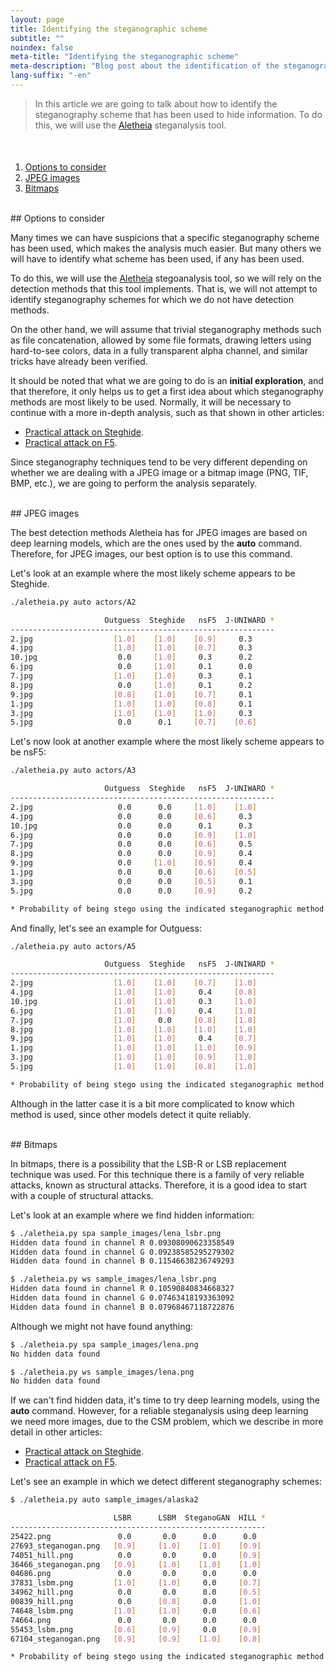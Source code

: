 ```yaml
---
layout: page
title: Identifying the steganographic scheme
subtitle: "" 
noindex: false
meta-title: "Identifying the steganographic scheme"
meta-description: "Blog post about the identification of the steganography scheme using the Aletheia steganalysis tool"
lang-suffix: "-en"
---
```


> In this article we are going to talk about how to identify the steganography 
> scheme that has been used to hide information. To do this, we will use the 
> [Aletheia](https://github.com/daniellerch/aletheia) steganalysis tool.



<style>
    [id]::before {
        content: '';
        display: block;
        height:      70px;
        margin-top: -70px;
        visibility: hidden;
    }
</style>

<div class='menu' style='margin-top:50px'></div>

1. [Options to consider](#options-to-consider)
2. [JPEG images](#jpeg-images)
3. [Bitmaps](#bitmaps)


<br>
## Options to consider

Many times we can have suspicions that a specific steganography scheme has 
been used, which makes the analysis much easier. But many others we will 
have to identify what scheme has been used, if any has been used.

To do this, we will use the [Aletheia](https://github.com/daniellerch/aletheia)
stegoanalysis tool, so we will rely on the detection methods that this tool 
implements. That is, we will not attempt to identify steganography schemes 
for which we do not have detection methods.

On the other hand, we will assume that trivial steganography methods such as 
file concatenation, allowed by some file formats, drawing letters using 
hard-to-see colors, data in a fully transparent alpha channel, and similar 
tricks have already been verified.

It should be noted that what we are going to do is an **initial exploration**, 
and that therefore, it only helps us to get a first idea about which 
steganography methods are most likely to be used. Normally, it will be 
necessary to continue with a more in-depth analysis, such as that shown 
in other articles:

- [Practical attack on Steghide](/stego/aletheia/steghide-attack-es).
- [Practical attack on F5](/stego/aletheia/f5-attack-es).


Since steganography techniques tend to be very different depending on whether 
we are dealing with a JPEG image or a bitmap image (PNG, TIF, BMP, etc.), 
we are going to perform the analysis separately.

<br>
## JPEG images

The best detection methods Aletheia has for JPEG images are based on deep 
learning models, which are the ones used by the **auto** command. Therefore, 
for JPEG images, our best option is to use this command.

Let's look at an example where the most likely scheme appears to be Steghide.


```bash
./aletheia.py auto actors/A2

                     Outguess  Steghide   nsF5  J-UNIWARD *
-----------------------------------------------------------
2.jpg                  [1.0]    [1.0]    [0.9]     0.3   
4.jpg                  [1.0]    [1.0]    [0.7]     0.3   
10.jpg                  0.0     [1.0]     0.3      0.2   
6.jpg                   0.0     [1.0]     0.1      0.0   
7.jpg                  [1.0]    [1.0]     0.3      0.1   
8.jpg                   0.0     [1.0]     0.1      0.2   
9.jpg                  [0.8]    [1.0]    [0.7]     0.1   
1.jpg                  [1.0]    [1.0]    [0.8]     0.1   
3.jpg                  [1.0]    [1.0]    [1.0]     0.3   
5.jpg                   0.0      0.1     [0.7]    [0.6]  

```

Let's now look at another example where the most likely scheme appears to be nsF5:


```bash
./aletheia.py auto actors/A3

                     Outguess  Steghide   nsF5  J-UNIWARD *
-----------------------------------------------------------
2.jpg                   0.0      0.0     [1.0]    [1.0]  
4.jpg                   0.0      0.0     [0.6]     0.3   
10.jpg                  0.0      0.0      0.1      0.3   
6.jpg                   0.0      0.0     [0.9]    [1.0]  
7.jpg                   0.0      0.0     [0.6]     0.5   
8.jpg                   0.0      0.0     [0.9]     0.4   
9.jpg                   0.0     [1.0]    [0.9]     0.4   
1.jpg                   0.0      0.0     [0.6]    [0.5]  
3.jpg                   0.0      0.0     [0.5]     0.1   
5.jpg                   0.0      0.0     [0.9]     0.2   

* Probability of being stego using the indicated steganographic method.
```

And finally, let's see an example for Outguess:

```bash
./aletheia.py auto actors/A5

                     Outguess  Steghide   nsF5  J-UNIWARD *
-----------------------------------------------------------
2.jpg                  [1.0]    [1.0]    [0.7]    [1.0]  
4.jpg                  [1.0]    [1.0]     0.4     [0.8]  
10.jpg                 [1.0]    [1.0]     0.3     [1.0]  
6.jpg                  [1.0]    [1.0]     0.4     [1.0]  
7.jpg                  [1.0]     0.0     [0.8]    [1.0]  
8.jpg                  [1.0]    [1.0]    [1.0]    [1.0]  
9.jpg                  [1.0]    [1.0]     0.4     [0.7]  
1.jpg                  [1.0]    [1.0]    [1.0]    [0.9]  
3.jpg                  [1.0]    [1.0]    [0.9]    [1.0]  
5.jpg                  [1.0]    [1.0]    [0.8]    [1.0]  

* Probability of being stego using the indicated steganographic method.
```

Although in the latter case it is a bit more complicated to know which 
method is used, since other models detect it quite reliably.


<br>
## Bitmaps

In bitmaps, there is a possibility that the LSB-R or LSB replacement technique 
was used. For this technique there is a family of very reliable attacks, known as 
structural attacks. Therefore, it is a good idea to start with a couple of 
structural attacks.

Let's look at an example where we find hidden information:


```bash
$ ./aletheia.py spa sample_images/lena_lsbr.png
Hidden data found in channel R 0.09308090623358549
Hidden data found in channel G 0.09238585295279302
Hidden data found in channel B 0.11546638236749293

$ ./aletheia.py ws sample_images/lena_lsbr.png
Hidden data found in channel R 0.10590840834668327
Hidden data found in channel G 0.07463418193363092
Hidden data found in channel B 0.07968467118722876
```

Although we might not have found anything:

```bash
$ ./aletheia.py spa sample_images/lena.png
No hidden data found

$ ./aletheia.py ws sample_images/lena.png
No hidden data found
```

If we can't find hidden data, it's time to try deep learning models, using the 
**auto** command. However, for a reliable steganalysis using deep learning  
we need more images, due to the CSM problem, which we describe in more detail 
in other articles:

- [Practical attack on Steghide](/stego/aletheia/steghide-attack-en).
- [Practical attack on F5](/stego/aletheia/f5-attack-en).

Let's see an example in which we detect different steganography schemes:

```bash
$ ./aletheia.py auto sample_images/alaska2

                       LSBR      LSBM  SteganoGAN  HILL *
---------------------------------------------------------
25422.png               0.0       0.0      0.0      0.0   
27693_steganogan.png   [0.9]     [1.0]    [1.0]    [0.9]  
74051_hill.png          0.0       0.0      0.0     [0.9]  
36466_steganogan.png   [0.9]     [1.0]    [1.0]    [1.0]  
04686.png               0.0       0.0      0.0      0.0   
37831_lsbm.png         [1.0]     [1.0]     0.0     [0.7]  
34962_hill.png          0.0       0.0      0.0     [0.5]  
00839_hill.png          0.0      [0.8]     0.0     [1.0]  
74648_lsbm.png         [1.0]     [1.0]     0.0     [0.6]  
74664.png               0.0       0.0      0.0      0.0   
55453_lsbm.png         [0.6]     [0.9]     0.0     [0.9]  
67104_steganogan.png   [0.9]     [0.9]    [1.0]    [0.8]  

* Probability of being stego using the indicated steganographic method.

```












